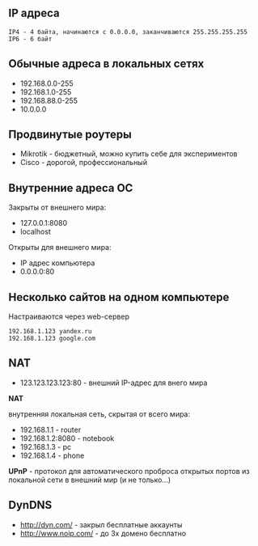 IP адреса
---

    IP4 - 4 байта, начинаются с 0.0.0.0, заканчиваются 255.255.255.255
    IP6 - 6 байт

Обычные адреса в локальных сетях
---

- 192.168.0.0-255
- 192.168.1.0-255
- 192.168.88.0-255
- 10.0.0.0

Продвинутые роутеры
---

- Mikrotik - бюджетный, можно купить себе для экспериментов
- Cisco - дорогой, профессиональный

Внутренние адреса ОС
---

Закрыты от внешнего мира:

- 127.0.0.1:8080
- localhost

Открыты для внешнего мира:

- IP адрес компьютера
- 0.0.0.0:80

Несколько сайтов на одном компьютере
---

Настраиваются через web-сервер

    192.168.1.123 yandex.ru 
    192.168.1.123 google.com 

NAT
---

- 123.123.123.123:80 - внешний IP-адрес для внего мира

**NAT**

внутренняя локальная сеть, скрытая от всего мира:

- 192.168.1.1 - router
- 192.168.1.2:8080 - notebook
- 192.168.1.3 - pc
- 192.168.1.4 - phone

**UPnP** - протокол для автоматического проброса открытых портов из локальной сети в внешний мир (и не только...)

DynDNS
---

- http://dyn.com/ - закрыл бесплатные аккаунты
- http://www.noip.com/ - до 3х домено бесплатно
